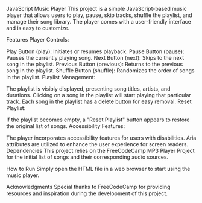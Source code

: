 JavaScript Music Player
This project is a simple JavaScript-based music player that allows users to play, pause, skip tracks, shuffle the playlist, and manage their song library. The player comes with a user-friendly interface and is easy to customize.

Features
Player Controls:

Play Button (play): Initiates or resumes playback.
Pause Button (pause): Pauses the currently playing song.
Next Button (next): Skips to the next song in the playlist.
Previous Button (previous): Returns to the previous song in the playlist.
Shuffle Button (shuffle): Randomizes the order of songs in the playlist.
Playlist Management:

The playlist is visibly displayed, presenting song titles, artists, and durations.
Clicking on a song in the playlist will start playing that particular track.
Each song in the playlist has a delete button for easy removal.
Reset Playlist:

If the playlist becomes empty, a "Reset Playlist" button appears to restore the original list of songs.
Accessibility Features:

The player incorporates accessibility features for users with disabilities.
Aria attributes are utilized to enhance the user experience for screen readers.
Dependencies
This project relies on the FreeCodeCamp MP3 Player Project for the initial list of songs and their corresponding audio sources.

How to Run
Simply open the HTML file in a web browser to start using the music player.

Acknowledgments
Special thanks to FreeCodeCamp for providing resources and inspiration during the development of this project.
